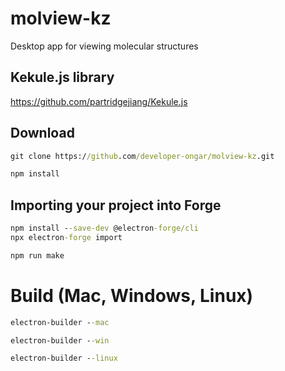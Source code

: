 # molview-kz
Desktop app for viewing molecular structures

## Kekule.js library 
https://github.com/partridgejiang/Kekule.js

## Download

```bat
git clone https://github.com/developer-ongar/molview-kz.git
```

```bat
npm install
```

## Importing your project into Forge
```bat
npm install --save-dev @electron-forge/cli
npx electron-forge import
```
```bat
npm run make
```
# Build (Mac, Windows, Linux)
```bat
electron-builder --mac
```
```bat
electron-builder --win
```
```bat
electron-builder --linux
```

